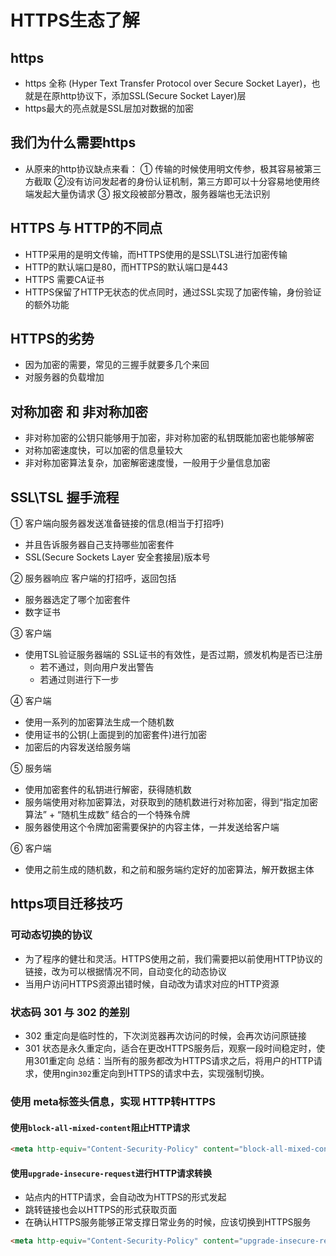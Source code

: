 # HTTPS生态了解
## https
* https 全称 (Hyper Text Transfer Protocol over Secure Socket Layer)，也就是在原http协议下，添加SSL(Secure Socket Layer)层
* https最大的亮点就是SSL层加对数据的加密

## 我们为什么需要https
* 从原来的http协议缺点来看：
    ① 传输的时候使用明文传参，极其容易被第三方截取
    ②没有访问发起者的身份认证机制，第三方即可以十分容易地使用终端发起大量伪请求
    ③ 报文段被部分篡改，服务器端也无法识别

## HTTPS 与 HTTP的不同点
* HTTP采用的是明文传输，而HTTPS使用的是SSL\TSL进行加密传输
* HTTP的默认端口是80，而HTTPS的默认端口是443
* HTTPS 需要CA证书
* HTTPS保留了HTTP无状态的优点同时，通过SSL实现了加密传输，身份验证的额外功能

## HTTPS的劣势
* 因为加密的需要，常见的三握手就要多几个来回
* 对服务器的负载增加

## 对称加密 和 非对称加密
* 非对称加密的公钥只能够用于加密，非对称加密的私钥既能加密也能够解密
* 对称加密速度快，可以加密的信息量较大
* 非对称加密算法复杂，加密解密速度慢，一般用于少量信息加密

## SSL\TSL 握手流程
①  客户端向服务器发送准备链接的信息(相当于打招呼)
   * 并且告诉服务器自己支持哪些加密套件
   * SSL(Secure Sockets Layer 安全套接层)版本号
   
② 服务器响应 客户端的打招呼，返回包括
   * 服务器选定了哪个加密套件
   * 数字证书
   
③ 客户端
* 使用TSL验证服务器端的 SSL证书的有效性，是否过期，颁发机构是否已注册
   * 若不通过，则向用户发出警告
   * 若通过则进行下一步

④ 客户端
   * 使用一系列的加密算法生成一个随机数
   * 使用证书的公钥(上面提到的加密套件)进行加密
   * 加密后的内容发送给服务端

⑤ 服务端
   * 使用加密套件的私钥进行解密，获得随机数
   * 服务端使用对称加密算法，对获取到的随机数进行对称加密，得到“指定加密算法” + “随机生成数” 结合的一个特殊令牌
   * 服务器使用这个令牌加密需要保护的内容主体，一并发送给客户端

⑥ 客户端 
  * 使用之前生成的随机数，和之前和服务端约定好的加密算法，解开数据主体
## https项目迁移技巧

### 可动态切换的协议
* 为了程序的健壮和灵活。HTTPS使用之前，我们需要把以前使用HTTP协议的链接，改为可以根据情况不同，自动变化的动态协议
* 当用户访问HTTPS资源出错时候，自动改为请求对应的HTTP资源

### 状态码 301 与 302 的差别
* 302 重定向是临时性的，下次浏览器再次访问的时候，会再次访问原链接
* 301 状态是永久重定向，适合在更改HTTPS服务后，观察一段时间稳定时，使用301重定向
总结：当所有的服务都改为HTTPS请求之后，将用户的HTTP请求，使用ngin`302`重定向到HTTPS的请求中去，实现强制切换。

### 使用 meta标签头信息，实现 HTTP转HTTPS

#### 使用`block-all-mixed-content`阻止HTTP请求
```html
<meta http-equiv="Content-Security-Policy" content="block-all-mixed-content">
```
#### 使用`upgrade-insecure-request`进行HTTP请求转换
* 站点内的HTTP请求，会自动改为HTTPS的形式发起
* 跳转链接也会以HTTPS的形式获取页面
* 在确认HTTPS服务能够正常支撑日常业务的时候，应该切换到HTTPS服务
```html
<meta http-equiv="Content-Security-Policy" content="upgrade-insecure-requests">
```
